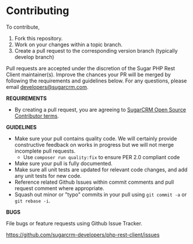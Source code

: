 # Contributing

To contribute,

1. Fork this repository.
1. Work on your changes within a topic branch.
1. Create a pull request to the corresponding version branch (typically develop branch)

Pull requests are accepted under the discretion of the Sugar PHP Rest Client maintainer(s). Improve the chances your PR will be merged by following the requirements and guidelines below. For any questions, please e­mail developers@sugarcrm.com.

**REQUIREMENTS**
- By creating a pull request, you are agreeing to [SugarCRM Open Source Contributor terms](CONTRIBUTOR_TERMS.pdf).

**GUIDELINES**
- Make sure your pull contains quality code. We will certainly provide constructive feedback on works in progress but we will not merge incomplete pull requests.
    - Use `composer run quality:fix` to ensure PER 2.0 compliant code
- Make sure your pull is fully documented.
- Make sure all unit tests are updated for relevant code changes, and add any unit tests for new code.
- Reference related Github Issues within commit comments and pull request comment where appropriate.
- Squash out minor or "typo" commits in your pull using `git commit -a` or `git rebase -i`.

**BUGS**

File bugs or feature requests using Github Issue Tracker.

https://github.com/sugarcrm-developers/php-rest-client/issues